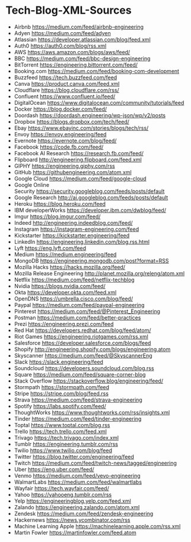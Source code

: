 # Tech-Blog-XML-Sources


* Airbnb https://medium.com/feed/airbnb-engineering  
* Adyen https://medium.com/feed/adyen 
* Atlassian https://developer.atlassian.com/blog/feed.xml 
* Auth0 https://auth0.com/blog/rss.xml 
* AWS https://aws.amazon.com/blogs/aws/feed/ 
* BBC https://medium.com/feed/bbc-design-engineering 
* BitTorrent https://engineering.bittorrent.com/feed/ 
* Booking.com https://medium.com/feed/booking-com-development
* Buzzfeed https://tech.buzzfeed.com/feed 
* Canva https://product.canva.com/feed.xml 
* Cloudflare https://blog.cloudflare.com/rss/ 
* Confluent https://www.confluent.io/feed/ 
* DigitalOcean https://www.digitalocean.com/community/tutorials/feed 
* Docker https://blog.docker.com/feed/ 
* Doordash  https://doordash.engineering/wp-json/wp/v2/posts  
* Dropbox https://blogs.dropbox.com/tech/feed/ 
* Ebay https://www.ebayinc.com/stories/blogs/tech/rss/ 
* Envoy https://envoy.engineering/feed 
* Evernote https://evernote.com/blog/feed/ 
* Facebook https://code.fb.com/feed/ 
* Facebook AI Research https://research.fb.com/feed/ 
* Flipboard http://engineering.flipboard.com/feed.xml 
* GIPHY https://engineering.giphy.com/rss 
* GitHub https://githubengineering.com/atom.xml 
* Google Cloud https://medium.com/feed/google-cloud 
* Google Online Security https://security.googleblog.com/feeds/posts/default 
* Google Research http://ai.googleblog.com/feeds/posts/default 
* Heroku https://blog.heroku.com/feed 
* IBM developerWorks https://developer.ibm.com/dwblog/feed/ 
* Imgur https://blog.imgur.com/feed/ 
* Indeed http://engineering.indeedblog.com/feed/ 
* Instagram https://instagram-engineering.com/feed 
* Kickstarter https://kickstarter.engineering/feed 
* LinkedIn https://engineering.linkedin.com/blog.rss.html 
* Lyft https://eng.lyft.com/feed 
* Medium https://medium.engineering/feed 
* MongoDB https://engineering.mongodb.com/post?format=RSS 
* Mozilla Hacks https://hacks.mozilla.org/feed/ 
* Mozilla Release Engineering http://planet.mozilla.org/releng/atom.xml 
* Netflix https://medium.com/feed/netflix-techblog 
* Nvidia https://blogs.nvidia.com/feed/ 
* Okta https://developer.okta.com/feed.xml
* OpenDNS https://umbrella.cisco.com/blog/feed/ 
* Paypal https://medium.com/feed/paypal-engineering
* Pinterest https://medium.com/feed/@Pinterest_Engineering 
* Postman https://medium.com/feed/better-practices
* Prezi https://engineering.prezi.com/feed 
* Red Hat https://developers.redhat.com/blog/feed/atom/ 
* Riot Games https://engineering.riotgames.com/rss.xml 
* Salesforce https://developer.salesforce.com/blogs/feed 
* Shopify http://engineering.shopify.com/blogs/engineering.atom 
* Skyscanner https://medium.com/feed/@SkyscannerEng 
* Slack https://slack.engineering/feed 
* Soundcloud https://developers.soundcloud.com/blog.rss 
* Square https://medium.com/feed/square-corner-blog 
* Stack Overflow https://stackoverflow.blog/engineering/feed/ 
* Stormpath https://stormpath.com/feed 
* Stripe https://stripe.com/blog/feed.rss 
* Strava https://medium.com/feed/strava-engineering 
* Spotify https://labs.spotify.com/feed/ 
* ThoughtWorks https://www.thoughtworks.com/rss/insights.xml 
* Tinder https://medium.com/feed/tinder-engineering 
* Toptal https://www.toptal.com/blog.rss 
* Trello https://tech.trello.com/feed.xml 
* Trivago https://tech.trivago.com/index.xml 
* Tumblr https://engineering.tumblr.com/rss 
* Twilio https://www.twilio.com/blog/feed  
* Twitter https://blog.twitter.com/engineering/feed 
* Twitch https://medium.com/feed/twitch-news/tagged/engineering 
* Uber https://eng.uber.com/feed/ 
* Venmo https://medium.com/feed/vevo-engineering 
* WalmartLabs https://medium.com/feed/walmartlabs 
* Wayfair https://tech.wayfair.com/feed/ 
* Yahoo https://yahooeng.tumblr.com/rss 
* Yelp https://engineeringblog.yelp.com/feed.xml 
* Zalando https://engineering.zalando.com/atom.xml 
* Zendesk https://medium.com/feed/zendesk-engineering 
* Hackernews https://news.ycombinator.com/rss 
* Machine Learning Apple https://machinelearning.apple.com/rss.xml 
* Martin Fowler https://martinfowler.com/feed.atom 
